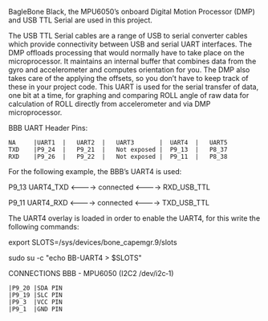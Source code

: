 BagleBone Black, the MPU6050’s onboard Digital Motion Processor (DMP) and USB TTL Serial are used in this project. 

The USB TTL Serial cables are a range of USB to serial converter cables which provide connectivity between USB and serial UART interfaces. The DMP offloads processing that would normally have to take place on the microprocessor. It maintains an internal buffer that combines data from the gyro and accelerometer and computes orientation for you. The DMP also takes care of the applying the offsets, so you don’t have to keep track of these in your project code. This UART is used for the serial transfer of data, one bit at a time, for graphing and comparing ROLL angle of raw data for calculation of ROLL directly from accelerometer and via DMP microprocessor. 

BBB UART Header Pins:

    NA     |UART1  |   UART2  |   UART3       |  UART4  |   UART5  
    TXD    |P9_24  |   P9_21  |   Not exposed |  P9_13  |   P8_37 
    RXD    |P9_26  |   P9_22  |   Not exposed |  P9_11  |   P8_38 


For the following example, the BBB’s UART4 is used:

P9_13 UART4_TXD  <----> connected <----> RXD_USB_TTL 

P9_11 UART4_RXD  <----> connected <----> TXD_USB_TTL 

The UART4 overlay is loaded in order to enable the UART4, for this write the following commands:

export SLOTS=/sys/devices/bone_capemgr.9/slots

sudo su -c "echo BB-UART4 > $SLOTS"

CONNECTIONS BBB - MPU6050 (I2C2 /dev/i2c‐1)

    |P9_20 |SDA PIN
    |P9_19 |SLC PIN 
    |P9_3  |VCC PIN
    |P9_1  |GND PIN
  
